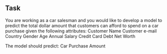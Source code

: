 ## Task 
You are working as a car salesman and you would like to develop a model to predict the total dollar amount that customers can afford to spend on a car purchase given the following attributes:
Customer Name
Customer e-mail
Country
Gender
Age
Annual Salary 
Credit Card Debt 
Net Worth 

The model should predict: 
Car Purchase Amount
